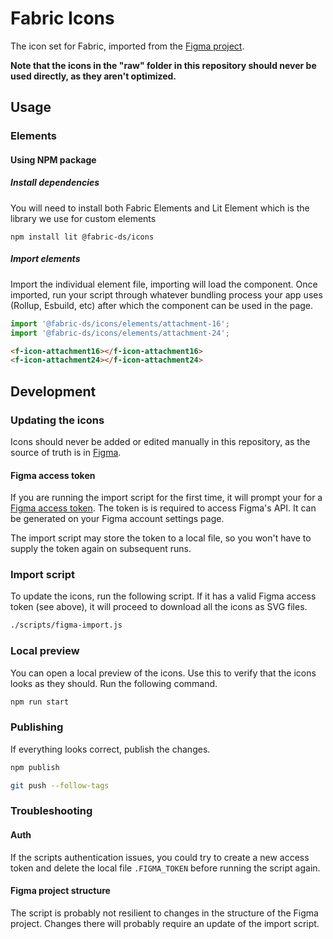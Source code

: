 # Fabric Icons

The icon set for Fabric, imported from the [Figma project](https://www.figma.com/file/pY4zC5fnUv7CPjwSrJV9nT/).

**Note that the icons in the "raw" folder in this repository should never be used directly, as they aren't optimized.**

## Usage

### Elements

#### Using NPM package

##### Install dependencies

You will need to install both Fabric Elements and Lit Element which is the library we use for custom elements

```
npm install lit @fabric-ds/icons
```

##### Import elements

Import the individual element file, importing will load the component. 
Once imported, run your script through whatever bundling process your app uses (Rollup, Esbuild, etc) 
after which the component can be used in the page.

```js
import '@fabric-ds/icons/elements/attachment-16';
import '@fabric-ds/icons/elements/attachment-24';
```

```html
<f-icon-attachment16></f-icon-attachment16>
<f-icon-attachment24></f-icon-attachment24>
```

## Development

### Updating the icons

Icons should never be added or edited manually in this repository, as the source of truth is in [Figma](https://www.figma.com/file/pY4zC5fnUv7CPjwSrJV9nT/).

#### Figma access token

If you are running the import script for the first time, it will prompt your for a [Figma access token](https://www.figma.com/developers/api#access-tokens). The token is is required to access Figma's API. It can be generated on your Figma account settings page.

The import script may store the token to a local file, so you won't have to supply the token again on subsequent runs.

### Import script

To update the icons, run the following script. If it has a valid Figma access token (see above), it will proceed to download all the icons as SVG files.

```sh
./scripts/figma-import.js
```

### Local preview

You can open a local preview of the icons. Use this to verify that the icons looks as they should. Run the following command.

```sh
npm run start
```

### Publishing

If everything looks correct, publish the changes.

```sh
npm publish
```

```sh
git push --follow-tags
```

### Troubleshooting

#### Auth

If the scripts authentication issues, you could try to create a new access token and delete the local file `.FIGMA_TOKEN` before running the script again.

#### Figma project structure

The script is probably not resilient to changes in the structure of the Figma project. Changes there will probably require an update of the import script.
